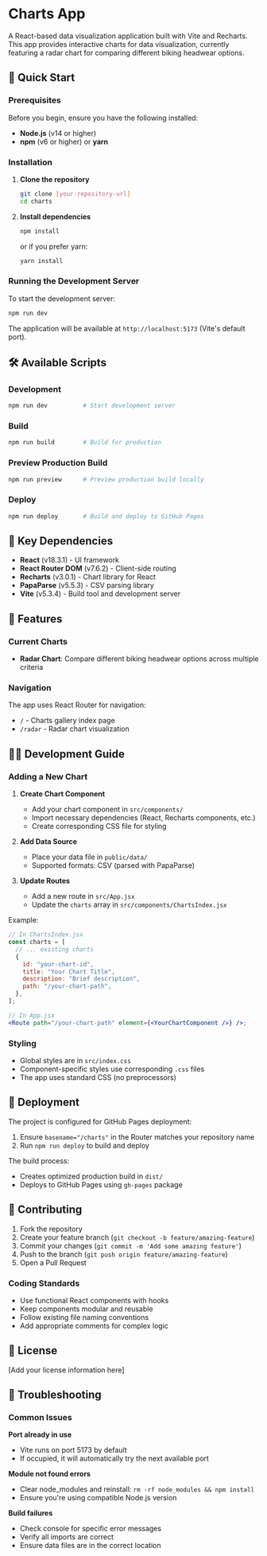 # Charts App

A React-based data visualization application built with Vite and Recharts. This app provides interactive charts for data visualization, currently featuring a radar chart for comparing different biking headwear options.

## 🚀 Quick Start

### Prerequisites

Before you begin, ensure you have the following installed:

- **Node.js** (v14 or higher)
- **npm** (v6 or higher) or **yarn**

### Installation

1. **Clone the repository**

   ```bash
   git clone [your-repository-url]
   cd charts
   ```

2. **Install dependencies**
   ```bash
   npm install
   ```
   or if you prefer yarn:
   ```bash
   yarn install
   ```

### Running the Development Server

To start the development server:

```bash
npm run dev
```

The application will be available at `http://localhost:5173` (Vite's default port).

## 🛠️ Available Scripts

### Development

```bash
npm run dev          # Start development server
```

### Build

```bash
npm run build        # Build for production
```

### Preview Production Build

```bash
npm run preview      # Preview production build locally
```

### Deploy

```bash
npm run deploy       # Build and deploy to GitHub Pages
```

## 🧩 Key Dependencies

- **React** (v18.3.1) - UI framework
- **React Router DOM** (v7.6.2) - Client-side routing
- **Recharts** (v3.0.1) - Chart library for React
- **PapaParse** (v5.5.3) - CSV parsing library
- **Vite** (v5.3.4) - Build tool and development server

## 🎨 Features

### Current Charts

- **Radar Chart**: Compare different biking headwear options across multiple criteria

### Navigation

The app uses React Router for navigation:

- `/` - Charts gallery index page
- `/radar` - Radar chart visualization

## 👨‍💻 Development Guide

### Adding a New Chart

1. **Create Chart Component**

   - Add your chart component in `src/components/`
   - Import necessary dependencies (React, Recharts components, etc.)
   - Create corresponding CSS file for styling

2. **Add Data Source**

   - Place your data file in `public/data/`
   - Supported formats: CSV (parsed with PapaParse)

3. **Update Routes**
   - Add a new route in `src/App.jsx`
   - Update the `charts` array in `src/components/ChartsIndex.jsx`

Example:

```jsx
// In ChartsIndex.jsx
const charts = [
  // ... existing charts
  {
    id: "your-chart-id",
    title: "Your Chart Title",
    description: "Brief description",
    path: "/your-chart-path",
  },
];

// In App.jsx
<Route path="/your-chart-path" element={<YourChartComponent />} />;
```

### Styling

- Global styles are in `src/index.css`
- Component-specific styles use corresponding `.css` files
- The app uses standard CSS (no preprocessors)

## 🚢 Deployment

The project is configured for GitHub Pages deployment:

1. Ensure `basename="/charts"` in the Router matches your repository name
2. Run `npm run deploy` to build and deploy

The build process:

- Creates optimized production build in `dist/`
- Deploys to GitHub Pages using `gh-pages` package

## 🤝 Contributing

1. Fork the repository
2. Create your feature branch (`git checkout -b feature/amazing-feature`)
3. Commit your changes (`git commit -m 'Add some amazing feature'`)
4. Push to the branch (`git push origin feature/amazing-feature`)
5. Open a Pull Request

### Coding Standards

- Use functional React components with hooks
- Keep components modular and reusable
- Follow existing file naming conventions
- Add appropriate comments for complex logic

## 📝 License

[Add your license information here]

## 🐛 Troubleshooting

### Common Issues

**Port already in use**

- Vite runs on port 5173 by default
- If occupied, it will automatically try the next available port

**Module not found errors**

- Clear node_modules and reinstall: `rm -rf node_modules && npm install`
- Ensure you're using compatible Node.js version

**Build failures**

- Check console for specific error messages
- Verify all imports are correct
- Ensure data files are in the correct location
